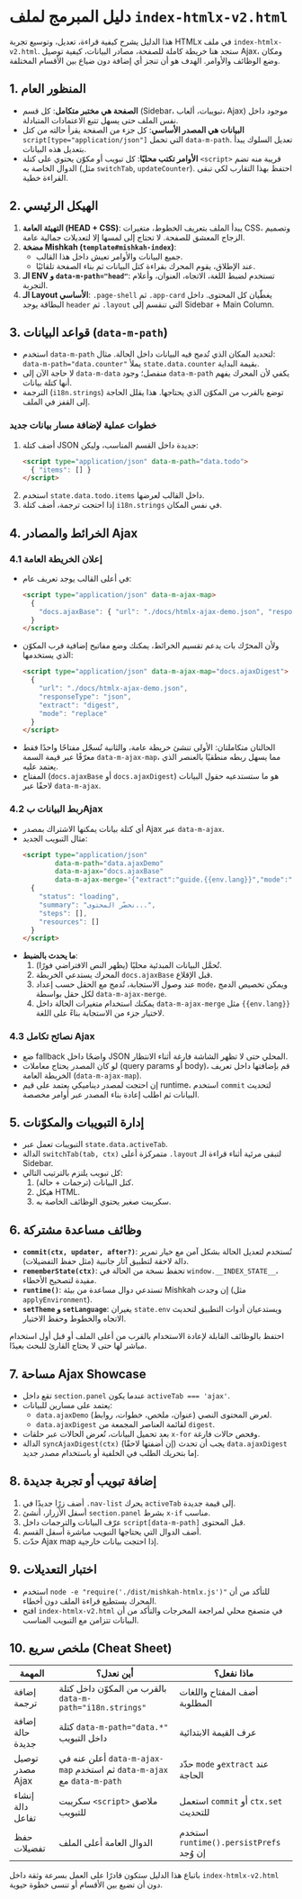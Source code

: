 # دليل المبرمج لملف `index-htmlx-v2.html`

هذا الدليل يشرح كيفية قراءة، تعديل، وتوسيع تجربة HTMLx في ملف `index-htmlx-v2.html`. ستجد هنا خريطة كاملة للصفحة، مصادر البيانات، كيفية توصيل Ajax، ومكان وضع الوظائف والأوامر. الهدف هو أن تنجز أي إضافة دون ضياع بين الأقسام المختلفة.

## 1. المنظور العام

- **الصفحة هي مختبر متكامل**: كل قسم (Sidebar، تبويبات، ألعاب، Ajax) موجود داخل نفس الملف حتى يسهل تتبع الاعتمادات المتبادلة.
- **البيانات هي المصدر الأساسي**: كل جزء من الصفحة يقرأ حالته من كتل `script[type="application/json"]` التي تحمل `data-m-path`. تعديل السلوك يبدأ بتعديل هذه البيانات.
- **الأوامر تكتب محليًا**: كل تبويب أو مكوّن يحتوي على كتلة `<script>` قريبة منه تضم الدوال الخاصة به (مثل `switchTab`, `updateCounter`). احتفظ بهذا التقارب لكي تبقى القراءة خطية.

## 2. الهيكل الرئيسي

1. **التهيئة العامة (HEAD + CSS)**: يبدأ الملف بتعريف الخطوط، متغيرات CSS، وتصميم الزجاج المعشق للصفحة. لا تحتاج إلى لمسها إلا لتعديلات جمالية عامة.
2. **مضخة Mishkah (`template#mishkah-index`)**:
   - جميع البيانات والأوامر تعيش داخل هذا القالب.
   - عند الإطلاق، يقوم المحرك بقراءة كتل البيانات ثم بناء الصفحة تلقائيًا.
3. **الـ ENV و `data-m-path="head"`**: تستخدم لضبط اللغة، الاتجاه، العنوان، وأعلام التجربة.
4. **الـ Layout الأساسي**: `.page-shell` ثم `.app-card` يغطّيان كل المحتوى. داخل البطاقة يوجد `header` ثم `.layout` التي تنقسم إلى Sidebar + Main Column.

## 3. قواعد البيانات (`data-m-path`)

- استخدم `data-m-path` لتحديد المكان الذي تُدمج فيه البيانات داخل الحالة. مثال: `data-m-path="data.counter"` يملأ `state.data.counter` بقيمة البداية.
- لا حاجة الآن إلى `data-m-data` منفصل؛ وجود `data-m-path` يكفي لأن المحرك يفهم أنها كتلة بيانات.
- الترجمة (`i18n.strings`) توضع بالقرب من المكوّن الذي يحتاجها. هذا يقلل الحاجة إلى القفز في الملف.

### خطوات عملية لإضافة مسار بيانات جديد

1. أضف كتلة JSON جديدة داخل القسم المناسب، وليكن:
   ```html
   <script type="application/json" data-m-path="data.todo">
     { "items": [] }
   </script>
   ```
2. استخدم `state.data.todo.items` داخل القالب لعرضها.
3. إذا احتجت ترجمة، أضف كتلة `i18n.strings` في نفس المكان.

## 4. الخرائط والمصادر Ajax

### 4.1 إعلان الخريطة العامة

- في أعلى القالب يوجد تعريف عام:
  ```html
  <script type="application/json" data-m-ajax-map>
    {
      "docs.ajaxBase": { "url": "./docs/htmlx-ajax-demo.json", "responseType": "json", "mode": "merge" }
    }
  </script>
  ```
- ولأن المحرّك بات يدعم تقسيم الخرائط، يمكنك وضع مفاتيح إضافية قرب المكوّن الذي يستخدمها:
  ```html
  <script type="application/json" data-m-ajax-map="docs.ajaxDigest">
    {
      "url": "./docs/htmlx-ajax-demo.json",
      "responseType": "json",
      "extract": "digest",
      "mode": "replace"
    }
  </script>
  ```
- الحالتان متكاملتان: الأولى تنشئ خريطة عامة، والثانية تُسجّل مفتاحًا واحدًا فقط معرّفًا عبر قيمة السمة `data-m-ajax-map`، مما يسهل ربطه منطقيًا بالعنصر الذي يعتمد عليه.
- المفتاح (`docs.ajaxBase` أو `docs.ajaxDigest`) هو ما ستستدعيه حقول البيانات لاحقًا عبر `data-m-ajax`.

### 4.2 ربط البيانات بAjax

- أي كتلة بيانات يمكنها الاشتراك بمصدر Ajax عبر `data-m-ajax`.
- مثال التبويب الجديد:
  ```html
  <script type="application/json"
          data-m-path="data.ajaxDemo"
          data-m-ajax="docs.ajaxBase"
          data-m-ajax-merge='{"extract":"guide.{{env.lang}}","mode":"replace"}'>
    {
      "status": "loading",
      "summary": "نحضّر المحتوى...",
      "steps": [],
      "resources": []
    }
  </script>
  ```
- **ما يحدث بالضبط**:
  1. تُحمَّل البيانات المبدئية محليًا (يظهر النص الافتراضي فورًا).
  2. المحرك يستدعي الخريطة `docs.ajaxBase` قبل الإقلاع.
  3. عند وصول الاستجابة، تُدمج مع الحقل حسب إعداد `mode`، ويمكن تخصيص الدمج لكل حقل بواسطة `data-m-ajax-merge`.
  4. يمكنك استخدام متغيرات الحالة داخل `data-m-ajax-merge` مثل `{{env.lang}}` لاختيار جزء من الاستجابة بناءً على اللغة.

### 4.3 نصائح تكامل Ajax

- ضع fallback واضحًا داخل JSON المحلي حتى لا تظهر الشاشة فارغة أثناء الانتظار.
- لو كان المصدر يحتاج معاملات (query params أو body)، قم بإضافتها داخل تعريف الخريطة العامة (`data-m-ajax-map`).
- إن احتجت لمصدر ديناميكي يعتمد على قيم runtime، استخدم `commit` لتحديث البيانات ثم اطلب إعادة بناء المصدر عبر أوامر مخصصة.

## 5. إدارة التبويبات والمكوّنات

- التبويبات تعمل عبر `state.data.activeTab`.
- الدالة `switchTab(tab, ctx)` متمركزة أعلى `.layout` لتبقى مرئية أثناء قراءة الـ Sidebar.
- كل تبويب يلتزم بالترتيب التالي:
  1. كتل البيانات (ترجمات + حالة).
  2. هيكل HTML.
  3. سكريبت صغير يحتوي الوظائف الخاصة به.

## 6. وظائف مساعدة مشتركة

- **`commit(ctx, updater, after?)`**: تُستخدم لتعديل الحالة بشكل آمن مع خيار تمرير دالة لاحقة لتطبيق آثار جانبية (مثل حفظ التفضيلات).
- **`rememberState(ctx)`**: تحفظ نسخة من الحالة في `window.__INDEX_STATE__`، مفيدة لتصحيح الأخطاء.
- **`runtime()`**: تستدعي دوال مساعدة من بيئة Mishkah إن وجدت (مثل `applyEnvironment`).
- **`setTheme` و `setLanguage`**: يغيران `state.env` ويستدعيان أدوات التطبيق لتحديث الاتجاه والخطوط وحفظ الاختيار.

احتفظ بالوظائف القابلة لإعادة الاستخدام بالقرب من أعلى الملف أو قبل أول استخدام مباشر لها حتى لا يحتاج القارئ للبحث بعيدًا.

## 7. مساحة Ajax Showcase

- تقع داخل `section.panel` عندما يكون `activeTab === 'ajax'`.
- يعتمد على مسارين للبيانات:
  - `data.ajaxDemo` لعرض المحتوى النصي (عنوان، ملخص، خطوات، روابط).
  - `data.ajaxDigest` لقائمة العناصر المجمعة من `digest`.
- بعد تحميل البيانات، تُعرض الحالات عبر حلقات `x-for` وفحص حالات فارغة.
- الدالة `syncAjaxDigest(ctx)` (إن أضفتها لاحقًا) يجب أن تحدث `data.ajaxDigest` إما بتحريك الطلب في الخلفية أو باستخدام مصدر جديد.

## 8. إضافة تبويب أو تجربة جديدة

1. أضف زرًا جديدًا في `.nav-list` يحرك `activeTab` إلى قيمة جديدة.
2. أسفل الأزرار، أنشئ `section.panel` بشرط `x-if` مناسب.
3. عرّف البيانات والترجمات داخل `script[data-m-path]` قبل المحتوى.
4. أضف الدوال التي يحتاجها التبويب مباشرة أسفل القسم.
5. حدّث Ajax map إذا احتجت بيانات خارجية.

## 9. اختبار التعديلات

- استخدم `node -e "require('./dist/mishkah-htmlx.js')"` للتأكد من أن المحرك يستطيع قراءة الملف دون أخطاء.
- افتح `index-htmlx-v2.html` في متصفح محلي لمراجعة المخرجات والتأكد من أن البيانات تتزامن مع التبويب المناسب.

## 10. ملخص سريع (Cheat Sheet)

| المهمة | أين نعدل؟ | ماذا نفعل؟ |
| ------ | --------- | ---------- |
| إضافة ترجمة | بالقرب من المكوّن داخل كتلة `data-m-path="i18n.strings"` | أضف المفتاح واللغات المطلوبة |
| إضافة حالة جديدة | كتلة `data-m-path="data.*"` داخل التبويب | عرف القيمة الابتدائية |
| توصيل مصدر Ajax | أعلن عنه في `data-m-ajax-map` ثم استخدم `data-m-ajax` مع `data-m-path` | حدّد `mode` و`extract` عند الحاجة |
| إنشاء دالة تفاعل | سكريبت `<script>` ملاصق للتبويب | استعمل `commit` أو `ctx.set` للتحديث |
| حفظ تفضيلات | الدوال العامة أعلى الملف | استخدم `runtime().persistPrefs` إن وُجد |

باتباع هذا الدليل ستكون قادرًا على العمل بسرعة وثقة داخل `index-htmlx-v2.html` دون أن تضيع بين الأقسام أو تنسى خطوة حيوية.
